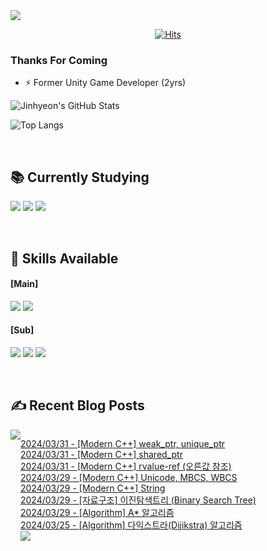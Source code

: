 
<img src="https://capsule-render.vercel.app/api?type=waving&color=BDBDC8&height=150&section=header" />
<div align=center>
 
[![Hits](https://hits.seeyoufarm.com/api/count/incr/badge.svg?url=https%3A%2F%2Fgithub.com%2FYujinhyeonWilliam%2F&count_bg=%23EF9605&title_bg=%23555555&icon=&icon_color=%23E7E7E7&title=hits&edge_flat=false)](https://hits.seeyoufarm.com)
  
</div>

### Thanks For Coming

- ⚡ Former Unity Game Developer (2yrs)

![Jinhyeon's GitHub Stats](https://github-readme-stats.vercel.app/api?username=YujinhyeonWilliam&show_icons=true&theme=vision-friendly-dark) 

![Top Langs](https://github-readme-stats.vercel.app/api/top-langs/?username=YujinhyeonWilliam&layout=compact&theme=vision-friendly-dark)

<br/>

## 📚 Currently Studying
<img src="https://img.shields.io/badge/C++-%2300599C.svg?style=for-the-badge&logo=c%2B%2B&logoColor=white"> <img src="https://img.shields.io/badge/Unreal-%23313131.svg?style=for-the-badge&logo=unrealengine&logoColor=white"> <img src="https://img.shields.io/badge/AWS-2B283A.svg?style=for-the-badge&logo=amazon-aws&logoColor=white"> 

<br/>

## 🔧 Skills Available
#### [Main]
<img src="https://img.shields.io/badge/c%23-%23239120.svg?style=for-the-badge&logo=csharp&logoColor=white"> <img src="https://img.shields.io/badge/Unity-%23000000.svg?style=for-the-badge&logo=unity&logoColor=white">

#### [Sub]
<img src="https://img.shields.io/badge/firebase-a08021?style=for-the-badge&logo=firebase&logoColor=ffcd34"> <img src="https://img.shields.io/badge/BigQuery-005571?style=for-the-badge&logo=googlebigquery"> <img src="https://img.shields.io/badge/Google Analytics-414141?style=for-the-badge&logo=googleanalytics"> 

<br/>

## ✍ Recent Blog Posts
<div style="display:flex; flex-direction:row;">
    <a href="https://yjhdevelopdiary.tistory.com/">
        <img src="https://img.shields.io/badge/Tistory-000000?style=for-the-badge&logo=Tistory&logoColor=white"> 
    </a> <br/>

[2024/03/31 - [Modern C++] weak_ptr, unique_ptr](https://yjhdevelopdiary.tistory.com/203) <br/>
[2024/03/31 - [Modern C++] shared_ptr](https://yjhdevelopdiary.tistory.com/202) <br/>
[2024/03/31 - [Modern C++] rvalue-ref (오른값 참조)](https://yjhdevelopdiary.tistory.com/201) <br/>
[2024/03/29 - [Modern C++] Unicode, MBCS, WBCS](https://yjhdevelopdiary.tistory.com/200) <br/>
[2024/03/29 - [Modern C++] String](https://yjhdevelopdiary.tistory.com/199) <br/>
[2024/03/29 - [자료구조] 이진탐색트리 (Binary Search Tree)](https://yjhdevelopdiary.tistory.com/198) <br/>
[2024/03/29 - [Algorithm] A* 알고리즘](https://yjhdevelopdiary.tistory.com/197) <br/>
[2024/03/25 - [Algorithm] 다익스트라(Dijikstra) 알고리즘](https://yjhdevelopdiary.tistory.com/196) <br/>
<img src="https://capsule-render.vercel.app/api?type=waving&color=BDBDC8&height=150&section=footer" />